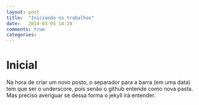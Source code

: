 ```yaml
---
layout: post
title:  "Iniciando os trabalhos"
date:   2014-03-05 14:28
comments: true
categories: 
---
```


# Inicial

Na hora de criar um novo posto, o separador para a barra (em uma data) tem que ser o underscore, pois senão o github entende como nova pasta. Mas preciso averiguar se dessa forma o jekyll irá entender.
